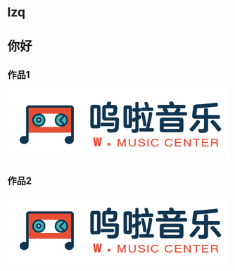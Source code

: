 # lzq

# 你好

## 作品1

![WechatIMG1460.png](WechatIMG1460.png)

## 作品2

![WechatIMG1460.png](WechatIMG1460.png)
